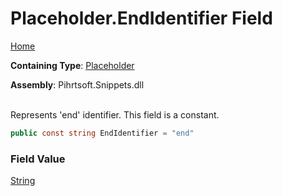 # Placeholder\.EndIdentifier Field

[Home](../../../../README.md)

**Containing Type**: [Placeholder](../README.md)

**Assembly**: Pihrtsoft\.Snippets\.dll

\
Represents 'end' identifier\. This field is a constant\.

```csharp
public const string EndIdentifier = "end"
```

### Field Value

[String](https://docs.microsoft.com/en-us/dotnet/api/system.string)

